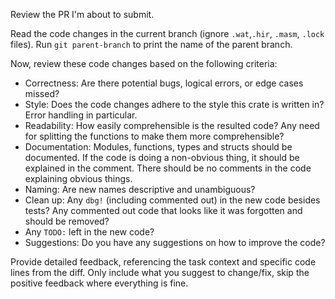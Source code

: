 Review the PR I'm about to submit.

Read the code changes in the current branch (ignore `.wat`,`.hir`,
`.masm`, `.lock` files). Run `git parent-branch` to print the
name of the parent branch.

Now, review these code changes based on the following criteria:
- Correctness: Are there potential bugs, logical errors, or edge cases missed?
- Style: Does the code changes adhere to the style this crate is written in? Error
   handling in particular.
- Readability: How easily comprehensible is the resulted code? Any need for splitting
   the functions to make them more comprehensible? 
- Documentation: Modules, functions, types and structs should be documented.
   If the code is doing a non-obvious thing, it should be explained in the
comment. There should be no comments in the code explaining obvious things.
- Naming: Are new names descriptive and unambiguous? 
- Clean up: Any `dbg!` (including commented out) in the new code besides tests? 
Any commented out code that looks like it was forgotten and should be removed?
- Any `TODO:` left in the new code?
- Suggestions: Do you have any suggestions on how to improve the code?

Provide detailed feedback, referencing the task context and specific code lines
from the diff. Only include what you suggest to change/fix, skip the positive feedback
where everything is fine. 
